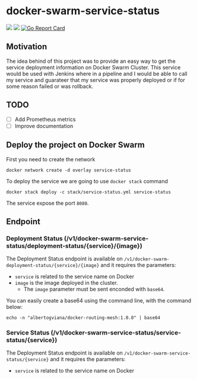 # docker-swarm-service-status
[![](https://images.microbadger.com/badges/image/albertogviana/docker-swarm-service-status.svg)](https://microbadger.com/images/albertogviana/docker-swarm-service-status)
[![](https://images.microbadger.com/badges/version/albertogviana/docker-swarm-service-status.svg)](https://microbadger.com/images/albertogviana/docker-swarm-service-status)
[![Go Report Card](https://goreportcard.com/badge/github.com/albertogviana/docker-swarm-service-status)](https://goreportcard.com/report/github.com/albertogviana/docker-swarm-service-status)

## Motivation

The idea behind of this project was to provide an easy way to get the service deployment information on Docker Swarm Cluster. This service would be used with Jenkins where in a pipeline and I would be able to call my service and guarateer that my service was properly deployed or if for some reason failed or was rollback.

## TODO
- [ ] Add Prometheus metrics
- [ ] Improve documentation  

## Deploy the project on Docker Swarm

First you need to create the network
```
docker network create -d overlay service-status
```

To deploy the service we are going to use `docker stack` command
```
docker stack deploy -c stack/service-status.yml service-status
```

The service expose the port `8080`.

## Endpoint

### Deployment Status (/v1/docker-swarm-service-status/deployment-status/{service}/{image})

The Deployment Status endpoint is available on `/v1/docker-swarm-deployment-status/{service}/{image}` and it requires the parameters:
- `service` is related to the service name on Docker
- `image` is the image deployed in the cluster.
    - The `image` parameter must be sent enconded with `base64`.

You can easily create a base64 using the command line, with the command below: 
```
echo -n "albertogviana/docker-routing-mesh:1.0.0" | base64
```

### Service Status (/v1/docker-swarm-service-status/service-status/{service})

The Deployment Status endpoint is available on `/v1/docker-swarm-service-status/{service}` and it requires the parameters:
- `service` is related to the service name on Docker
